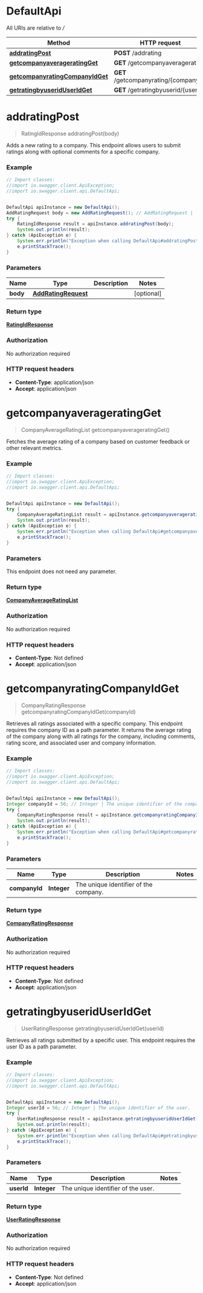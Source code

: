 # DefaultApi

All URIs are relative to */*

Method | HTTP request | Description
------------- | ------------- | -------------
[**addratingPost**](DefaultApi.md#addratingPost) | **POST** /addrating | 
[**getcompanyaverageratingGet**](DefaultApi.md#getcompanyaverageratingGet) | **GET** /getcompanyaveragerating | 
[**getcompanyratingCompanyIdGet**](DefaultApi.md#getcompanyratingCompanyIdGet) | **GET** /getcompanyrating/{companyId} | 
[**getratingbyuseridUserIdGet**](DefaultApi.md#getratingbyuseridUserIdGet) | **GET** /getratingbyuserid/{userId} | 

<a name="addratingPost"></a>
# **addratingPost**
> RatingIdResponse addratingPost(body)



Adds a new rating to a company. This endpoint allows users to submit ratings along with optional comments for a specific company. 

### Example
```java
// Import classes:
//import io.swagger.client.ApiException;
//import io.swagger.client.api.DefaultApi;


DefaultApi apiInstance = new DefaultApi();
AddRatingRequest body = new AddRatingRequest(); // AddRatingRequest | 
try {
    RatingIdResponse result = apiInstance.addratingPost(body);
    System.out.println(result);
} catch (ApiException e) {
    System.err.println("Exception when calling DefaultApi#addratingPost");
    e.printStackTrace();
}
```

### Parameters

Name | Type | Description  | Notes
------------- | ------------- | ------------- | -------------
 **body** | [**AddRatingRequest**](AddRatingRequest.md)|  | [optional]

### Return type

[**RatingIdResponse**](RatingIdResponse.md)

### Authorization

No authorization required

### HTTP request headers

 - **Content-Type**: application/json
 - **Accept**: application/json

<a name="getcompanyaverageratingGet"></a>
# **getcompanyaverageratingGet**
> CompanyAverageRatingList getcompanyaverageratingGet()



Fetches the average rating of a company based on customer feedback   or other relevant metrics.

### Example
```java
// Import classes:
//import io.swagger.client.ApiException;
//import io.swagger.client.api.DefaultApi;


DefaultApi apiInstance = new DefaultApi();
try {
    CompanyAverageRatingList result = apiInstance.getcompanyaverageratingGet();
    System.out.println(result);
} catch (ApiException e) {
    System.err.println("Exception when calling DefaultApi#getcompanyaverageratingGet");
    e.printStackTrace();
}
```

### Parameters
This endpoint does not need any parameter.

### Return type

[**CompanyAverageRatingList**](CompanyAverageRatingList.md)

### Authorization

No authorization required

### HTTP request headers

 - **Content-Type**: Not defined
 - **Accept**: application/json

<a name="getcompanyratingCompanyIdGet"></a>
# **getcompanyratingCompanyIdGet**
> CompanyRatingResponse getcompanyratingCompanyIdGet(companyId)



Retrieves all ratings associated with a specific company. This endpoint requires the company ID as a path parameter. It returns the average rating of the company along with all ratings for the company, including comments, rating score, and associated user and company information. 

### Example
```java
// Import classes:
//import io.swagger.client.ApiException;
//import io.swagger.client.api.DefaultApi;


DefaultApi apiInstance = new DefaultApi();
Integer companyId = 56; // Integer | The unique identifier of the company.
try {
    CompanyRatingResponse result = apiInstance.getcompanyratingCompanyIdGet(companyId);
    System.out.println(result);
} catch (ApiException e) {
    System.err.println("Exception when calling DefaultApi#getcompanyratingCompanyIdGet");
    e.printStackTrace();
}
```

### Parameters

Name | Type | Description  | Notes
------------- | ------------- | ------------- | -------------
 **companyId** | **Integer**| The unique identifier of the company. |

### Return type

[**CompanyRatingResponse**](CompanyRatingResponse.md)

### Authorization

No authorization required

### HTTP request headers

 - **Content-Type**: Not defined
 - **Accept**: application/json

<a name="getratingbyuseridUserIdGet"></a>
# **getratingbyuseridUserIdGet**
> UserRatingResponse getratingbyuseridUserIdGet(userId)



Retrieves all ratings submitted by a specific user. This endpoint requires the user ID as a path parameter. 

### Example
```java
// Import classes:
//import io.swagger.client.ApiException;
//import io.swagger.client.api.DefaultApi;


DefaultApi apiInstance = new DefaultApi();
Integer userId = 56; // Integer | The unique identifier of the user.
try {
    UserRatingResponse result = apiInstance.getratingbyuseridUserIdGet(userId);
    System.out.println(result);
} catch (ApiException e) {
    System.err.println("Exception when calling DefaultApi#getratingbyuseridUserIdGet");
    e.printStackTrace();
}
```

### Parameters

Name | Type | Description  | Notes
------------- | ------------- | ------------- | -------------
 **userId** | **Integer**| The unique identifier of the user. |

### Return type

[**UserRatingResponse**](UserRatingResponse.md)

### Authorization

No authorization required

### HTTP request headers

 - **Content-Type**: Not defined
 - **Accept**: application/json

